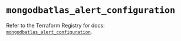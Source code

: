 # `mongodbatlas_alert_configuration`

Refer to the Terraform Registry for docs: [`mongodbatlas_alert_configuration`](https://registry.terraform.io/providers/mongodb/mongodbatlas/1.16.2/docs/resources/alert_configuration).
